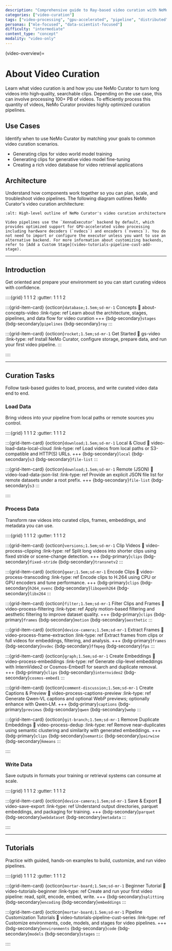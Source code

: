 ```yaml
---
description: "Comprehensive guide to Ray-based video curation with NeMo Curator including splitting and deduplication pipelines for large-scale processing"
categories: ["video-curation"]
tags: ["video-processing", "gpu-accelerated", "pipeline", "distributed", "ray", "splitting", "deduplication", "autoscaling"]
personas: ["mle-focused", "data-scientist-focused"]
difficulty: "intermediate"
content_type: "concept"
modality: "video-only"
---
```


(video-overview)=

# About Video Curation

Learn what video curation is and how you use NeMo Curator to turn long videos into high‑quality, searchable clips.
Depending on the use case, this can involve processing 100+ PB of videos.
To efficiently process this quantity of videos, NeMo Curator provides highly optimized curation pipelines.

## Use Cases

Identify when to use NeMo Curator by matching your goals to common video curation scenarios.

* Generating clips for video world model training
* Generating clips for generative video model fine-tuning
* Creating a rich video database for video retrieval applications

## Architecture

Understand how components work together so you can plan, scale, and troubleshoot video pipelines. The following diagram outlines NeMo Curator's video curation architecture:

```{image} ../about/concepts/video/_images/video-pipeline-diagram.png
:alt: High-level outline of NeMo Curator's video curation architecture
```

```{note}
Video pipelines use the `XennaExecutor` backend by default, which provides optimized support for GPU-accelerated video processing including hardware decoders (`nvdecs`) and encoders (`nvencs`). You do not need to import or configure the executor unless you want to use an alternative backend. For more information about customizing backends, refer to [Add a Custom Stage](video-tutorials-pipeline-cust-add-stage).
```

---

## Introduction

Get oriented and prepare your environment so you can start curating videos with confidence.

::::{grid} 1 1 1 2
:gutter: 1 1 1 2

:::{grid-item-card} {octicon}`database;1.5em;sd-mr-1` Concepts
:link: about-concepts-video
:link-type: ref
Learn about the architecture, stages, pipelines, and data flow for video curation
+++
{bdg-secondary}`stages`
{bdg-secondary}`pipelines`
{bdg-secondary}`ray`
:::

:::{grid-item-card} {octicon}`rocket;1.5em;sd-mr-1` Get Started
:link: gs-video
:link-type: ref
Install NeMo Curator, configure storage, prepare data, and run your first video pipeline.
:::

::::

---

## Curation Tasks

Follow task-based guides to load, process, and write curated video data end to end.

### Load Data

Bring videos into your pipeline from local paths or remote sources you control.

::::{grid} 1 1 1 2
:gutter: 1 1 1 2

:::{grid-item-card} {octicon}`download;1.5em;sd-mr-1` Local & Cloud
:link: video-load-data-local-cloud
:link-type: ref
Load videos from local paths or S3-compatible and HTTP(S) URLs.
+++
{bdg-secondary}`local`
{bdg-secondary}`s3`
{bdg-secondary}`file-list`
:::

:::{grid-item-card} {octicon}`download;1.5em;sd-mr-1` Remote (JSON)
:link: video-load-data-json-list
:link-type: ref
Provide an explicit JSON file list for remote datasets under a root prefix.
+++
{bdg-secondary}`file-list`
{bdg-secondary}`s3`
:::

::::

### Process Data

Transform raw videos into curated clips, frames, embeddings, and metadata you can use.

::::{grid} 1 1 1 2
:gutter: 1 1 1 2

:::{grid-item-card} {octicon}`versions;1.5em;sd-mr-1` Clip Videos
:link: video-process-clipping
:link-type: ref
Split long videos into shorter clips using fixed stride or scene-change detection.
+++
{bdg-primary}`clips`
{bdg-secondary}`fixed-stride`
{bdg-secondary}`transnetv2`
:::

:::{grid-item-card} {octicon}`gear;1.5em;sd-mr-1` Encode Clips
:link: video-process-transcoding
:link-type: ref
Encode clips to H.264 using CPU or GPU encoders and tune performance.
+++
{bdg-primary}`clips`
{bdg-secondary}`h264_nvenc`
{bdg-secondary}`libopenh264`
{bdg-secondary}`libx264`
:::

:::{grid-item-card} {octicon}`filter;1.5em;sd-mr-1` Filter Clips and Frames
:link: video-process-filtering
:link-type: ref
Apply motion-based filtering and aesthetic filtering to improve dataset quality.
+++
{bdg-primary}`clips`
{bdg-primary}`frames`
{bdg-secondary}`motion`
{bdg-secondary}`aesthetic`
:::

:::{grid-item-card} {octicon}`device-camera;1.5em;sd-mr-1` Extract Frames
:link: video-process-frame-extraction
:link-type: ref
Extract frames from clips or full videos for embeddings, filtering, and analysis.
+++
{bdg-primary}`frames`
{bdg-secondary}`nvdec`
{bdg-secondary}`ffmpeg`
{bdg-secondary}`fps`
:::

:::{grid-item-card} {octicon}`graph;1.5em;sd-mr-1` Create Embeddings
:link: video-process-embeddings
:link-type: ref
Generate clip-level embeddings with InternVideo2 or Cosmos-Embed1 for search and duplicate removal.
+++
{bdg-primary}`clips`
{bdg-secondary}`internvideo2`
{bdg-secondary}`cosmos-embed1`
:::

:::{grid-item-card} {octicon}`comment-discussion;1.5em;sd-mr-1` Create Captions & Preview
:link: video-process-captions-preview
:link-type: ref
Generate Qwen‑VL captions and optional WebP previews; optionally enhance with Qwen‑LM.
+++
{bdg-primary}`captions`
{bdg-primary}`previews`
{bdg-secondary}`qwen`
{bdg-secondary}`webp`
:::

:::{grid-item-card} {octicon}`git-branch;1.5em;sd-mr-1` Remove Duplicate Embeddings
:link: video-process-dedup
:link-type: ref
Remove near-duplicates using semantic clustering and similarity with generated embeddings.
+++
{bdg-primary}`clips`
{bdg-secondary}`semantic`
{bdg-secondary}`pairwise`
{bdg-secondary}`kmeans`
:::

::::

### Write Data

Save outputs in formats your training or retrieval systems can consume at scale.

::::{grid} 1 1 1 2
:gutter: 1 1 1 2

:::{grid-item-card} {octicon}`device-camera;1.5em;sd-mr-1` Save & Export
:link: video-save-export
:link-type: ref
Understand output directories, parquet embeddings, and packaging for training.
+++
{bdg-secondary}`parquet`
{bdg-secondary}`webdataset`
{bdg-secondary}`metadata`
:::

::::

---

## Tutorials

Practice with guided, hands-on examples to build, customize, and run video pipelines.

::::{grid} 1 1 1 2
:gutter: 1 1 1 2

:::{grid-item-card} {octicon}`mortar-board;1.5em;sd-mr-1` Beginner Tutorial
:link: video-tutorials-beginner
:link-type: ref
Create and run your first video pipeline: read, split, encode, embed, write.
+++
{bdg-secondary}`splitting`
{bdg-secondary}`encoding`
{bdg-secondary}`embeddings`
:::

:::{grid-item-card} {octicon}`mortar-board;1.5em;sd-mr-1` Pipeline Customization Tutorials
:link: video-tutorials-pipeline-cust-series
:link-type: ref
Customize environments, code, models, and stages for video pipelines.
+++
{bdg-secondary}`environments`
{bdg-secondary}`code`
{bdg-secondary}`models`
{bdg-secondary}`stages`
:::

::::
